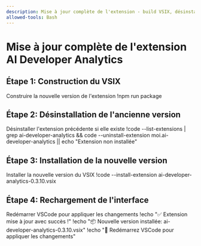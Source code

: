```yaml
---
description: Mise à jour complète de l'extension - build VSIX, désinstallation, installation et rechargement
allowed-tools: Bash
---
```

# Mise à jour complète de l'extension AI Developer Analytics

## Étape 1: Construction du VSIX
Construire la nouvelle version de l'extension
!npm run package

## Étape 2: Désinstallation de l'ancienne version
Désinstaller l'extension précédente si elle existe
!code --list-extensions | grep ai-developer-analytics && code --uninstall-extension moi.ai-developer-analytics || echo "Extension non installée"

## Étape 3: Installation de la nouvelle version
Installer la nouvelle version du VSIX
!code --install-extension ai-developer-analytics-0.3.10.vsix

## Étape 4: Rechargement de l'interface
Redémarrer VSCode pour appliquer les changements
!echo "✅ Extension mise à jour avec succès !"
!echo "📦 Nouvelle version installée: ai-developer-analytics-0.3.10.vsix"
!echo "🔄 Redémarrez VSCode pour appliquer les changements"